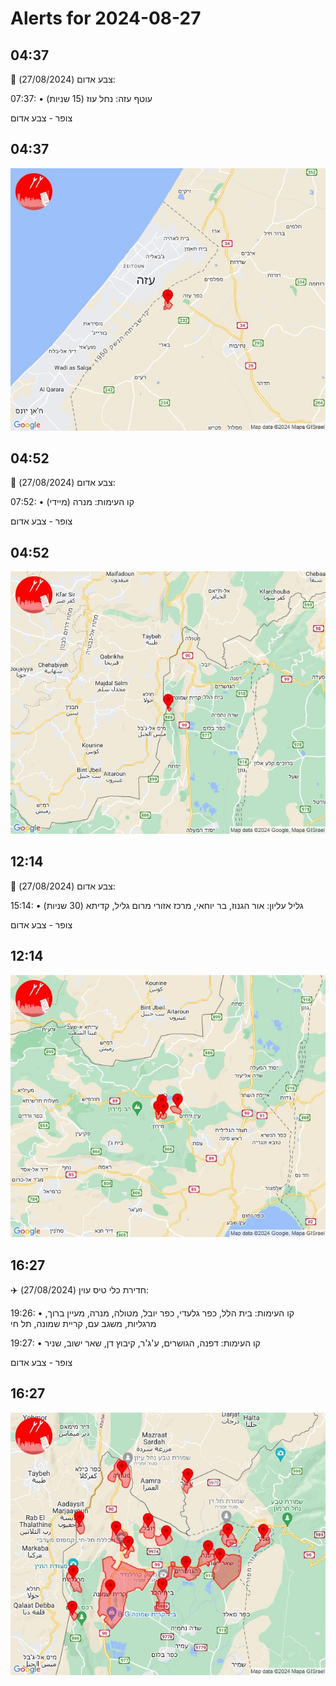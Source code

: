 # Alerts for 2024-08-27

## 04:37

🔴 צבע אדום (27/08/2024):

07:37:
• עוטף עזה: נחל עוז (15 שניות)

צופר - צבע אדום

## 04:37

![Photo](images/25091.jpg)

## 04:52

🔴 צבע אדום (27/08/2024):

07:52:
• קו העימות: מנרה (מיידי)

צופר - צבע אדום

## 04:52

![Photo](images/25093.jpg)

## 12:14

🔴 צבע אדום (27/08/2024):

15:14:
• גליל עליון: אור הגנוז, בר יוחאי, מרכז אזורי מרום גליל, קדיתא (30 שניות)

צופר - צבע אדום

## 12:14

![Photo](images/25095.jpg)

## 16:27

✈️ חדירת כלי טיס עוין (27/08/2024):

19:26:
• קו העימות: בית הלל, כפר גלעדי, כפר יובל, מטולה, מנרה, מעיין ברוך, מרגליות, משגב עם, קריית שמונה, תל חי 

19:27:
• קו העימות: דפנה, הגושרים, ע'ג'ר, קיבוץ דן, שאר ישוב, שניר 

צופר - צבע אדום

## 16:27

![Photo](images/25099.jpg)

